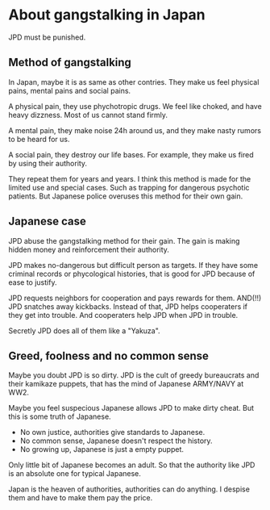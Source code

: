 # About gangstalking in Japan

JPD must be punished.

## Method of gangstalking

In Japan, maybe it is as same as other contries.
They make us feel physical pains, mental pains and social pains.

A physical pain, they use phychotropic drugs.
We feel like choked, and have heavy dizzness.
Most of us cannot stand firmly.

A mental pain, they make noise 24h around us,
and they make nasty rumors to be heard for us.

A social pain, they destroy our life bases.
For example, they make us fired by using their authority.

They repeat them for years and years.
I think this method is made for the limited use and special cases.
Such as trapping for dangerous psychotic patients.
But Japanese police overuses this method for their own gain.

## Japanese case

JPD abuse the gangstalking method for their gain.
The gain is making hidden money and  reinforcement their authority.

JPD makes no-dangerous but difficult person as targets.
If they have some criminal records or phycological histories,
that is good for JPD because of ease to justify.

JPD requests neighbors for cooperation and pays rewards for them.
AND(!!) JPD snatches away kickbacks. 
Instead of that, JPD helps cooperaters if they get into trouble.
And cooperaters help JPD when JPD in trouble.

Secretly JPD does all of them like a "Yakuza".

## Greed, foolness and no common sense

Maybe you doubt JPD is so dirty.
JPD is the cult of greedy bureaucrats and their kamikaze puppets, 
that has the mind of Japanese ARMY/NAVY at WW2.

Maybe you feel suspecious Japanese allows JPD to make dirty cheat.
But this is some truth of Japanese.

- No own justice, authorities give standards to Japanese.
- No common sense, Japanese doesn't respect the history.
- No growing up, Japanese is just a empty puppet.

Only little bit of Japanese becomes an adult.
So that the authority like JPD is an absolute one for typical Japanese.

Japan is the heaven of authorities, authorities can do anything.
I despise them and have to make them pay the price.
